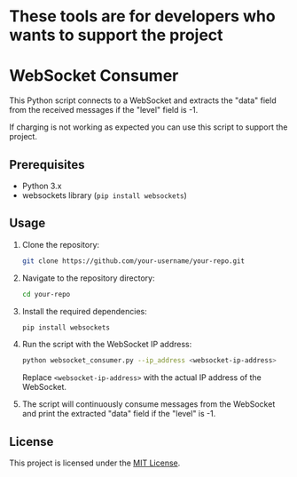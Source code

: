 # These tools are for developers who wants to support the project


# WebSocket Consumer

This Python script connects to a WebSocket and extracts the "data" field from the received messages if the 
"level" field is -1.

If charging is not working as expected you can use this script to support the project.

## Prerequisites

- Python 3.x
- websockets library (`pip install websockets`)

## Usage

1. Clone the repository:
   ```bash
   git clone https://github.com/your-username/your-repo.git
   ```

2. Navigate to the repository directory:
   ```bash
   cd your-repo
   ```

3. Install the required dependencies:
   ```bash
   pip install websockets
   ```

4. Run the script with the WebSocket IP address:
   ```bash
   python websocket_consumer.py --ip_address <websocket-ip-address>
   ```
   Replace `<websocket-ip-address>` with the actual IP address of the WebSocket.

5. The script will continuously consume messages from the WebSocket and print the extracted "data" field 
if the "level" is -1.

## License

This project is licensed under the [MIT License](LICENSE).
